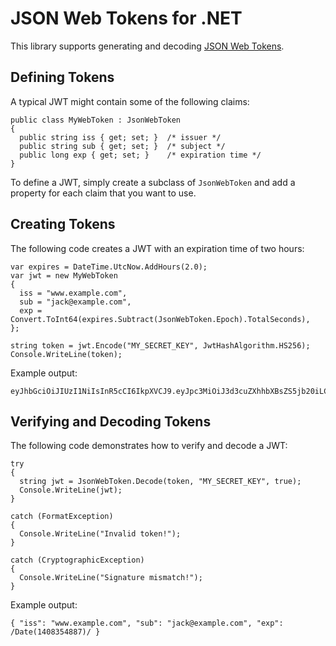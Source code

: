 JSON Web Tokens for .NET
========================

This library supports generating and decoding [JSON Web Tokens](http://tools.ietf.org/html/draft-jones-json-web-token-10).

Defining Tokens
---------------

A typical JWT might contain some of the following claims:

    public class MyWebToken : JsonWebToken
    {
      public string iss { get; set; }  /* issuer */
      public string sub { get; set; }  /* subject */
      public long exp { get; set; }    /* expiration time */
    }
    
To define a JWT, simply create a subclass of `JsonWebToken` and add a property for each claim that you want to use.

Creating Tokens
---------------

The following code creates a JWT with an expiration time of two hours:

    var expires = DateTime.UtcNow.AddHours(2.0);
    var jwt = new MyWebToken
    {
      iss = "www.example.com",
      sub = "jack@example.com",
      exp = Convert.ToInt64(expires.Subtract(JsonWebToken.Epoch).TotalSeconds),
    };
    
    string token = jwt.Encode("MY_SECRET_KEY", JwtHashAlgorithm.HS256);
    Console.WriteLine(token);

Example output:

    eyJhbGciOiJIUzI1NiIsInR5cCI6IkpXVCJ9.eyJpc3MiOiJ3d3cuZXhhbXBsZS5jb20iLCJzdWIiOiJqYWNrQGV4YW1wbGUuY29tIiwiZXhwIjoxNDA4MzU0ODg3fQ.sfa_JUbOlYL7eY8M1GnctXXVJWaaec9M3kvJDpkeir4

Verifying and Decoding Tokens
-----------------------------

The following code demonstrates how to verify and decode a JWT:

    try
    {
      string jwt = JsonWebToken.Decode(token, "MY_SECRET_KEY", true);
      Console.WriteLine(jwt);
    }
    
    catch (FormatException)
    {
      Console.WriteLine("Invalid token!");
    }
    
    catch (CryptographicException)
    {
      Console.WriteLine("Signature mismatch!");
    }

Example output:

    { "iss": "www.example.com", "sub": "jack@example.com", "exp": /Date(1408354887)/ }
